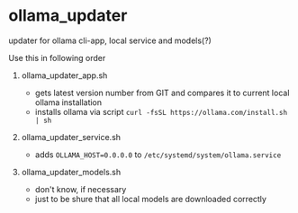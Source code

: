 # ollama_updater
updater for ollama cli-app, local service and models(?)

Use this in following order
1. ollama_updater_app.sh
   * gets latest version number from GIT and compares it to current local ollama installation
   * installs ollama via script ```curl -fsSL https://ollama.com/install.sh | sh```

3. ollama_updater_service.sh
   * adds `OLLAMA_HOST=0.0.0.0` to `/etc/systemd/system/ollama.service`

5. ollama_updater_models.sh
   * don't know, if necessary
   * just to be shure that all local models are downloaded correctly

